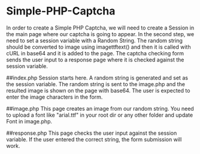 # Simple-PHP-Captcha
In order to create a Simple PHP Captcha, we will need to create a Session in the main page where our captcha is going to appear. In the second step, we need to set a session variable with a Random String. The random string should be converted to image using imagettftext() and then it is called with cURL in base64 and it is added to the page. The captcha checking form sends the user input to a response page where it is checked against the session variable.

##index.php
Session starts here. A random string is generated and set as the session variable. The random string is sent to the image.php and the resulted image is shown on the page with base64. The user is expected to enter the image characters in the form.

##image.php
This page creates an image from our random string. You need to upload a font like "arial.ttf" in your root dir or any other folder and update Font in image.php. 

##response.php
This page checks the user input against the session variable. If the user entered the correct string, the form submission will work.
